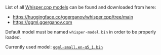 List of all
[Whisper.cpp models](https://github.com/ggerganov/whisper.cpp/tree/master/models)
can be found and downloaded from here:

- <https://huggingface.co/ggerganov/whisper.cpp/tree/main>
- <https://ggml.ggerganov.com>

Default model must be named `whisper-model.bin` in order to be properly loaded.

Currently used model:
[`ggml-small.en-q5_1.bin`](https://huggingface.co/ggerganov/whisper.cpp/blob/main/ggml-small.en-q5_1.bin)
